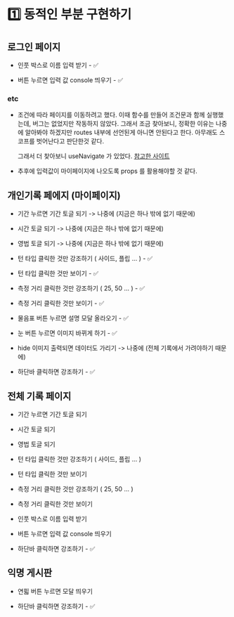 # 1️⃣ 동적인 부분 구현하기

## 로그인 페이지

* 인풋 박스로 이름 입력 받기 - ✅

* 버튼 누르면 입력 값 console 띄우기 - ✅

### etc

* 조건에 따라 페이지를 이동하려고 했다. 이때 함수를 만들어 조건문과 함께 실행했는데, 버그는 없었지만 작동하지 않았다. 그래서 조금 찾아보니, 정확한 이유는 나중에 알아봐야 하겠지만 routes 내부에 선언된게 아니면 안된다고 한다. 아무래도 스코프를 벗어난다고 판단한것 같다. 

    그래서 더 찾아보니 useNavigate 가 있었다. [참고한 사이트](https://despiteallthat.tistory.com/242)

* 추후에 입력값이 마이페이지에 나오도록 props 를 활용해야할 것 같다.


## 개인기록 페에지 (마이페이지)

* 기간 누르면 기간 토글 되기 -> 나중에 (지금은 하나 밖에 없기 때문에)

* 시간 토글 되기 -> 나중에 (지금은 하나 밖에 없기 때문에)

* 영법 토글 되기 -> 나중에 (지금은 하나 밖에 없기 때문에)

* 턴 타입 클릭한 것만 강조하기 ( 사이드, 플립 ... ) - ✅

* 턴 타입 클릭한 것만 보이기 - ✅

* 측정 거리 클릭한 것만 강조하기 ( 25, 50 ... ) - ✅

* 측정 거리 클릭한 것만 보이기 - ✅

* 물음표 버튼 누르면 설명 모달 올라오기 - ✅

* 눈 버튼 누르면 이미지 바뀌게 하기 - ✅

* hide 이미지 출력되면 데이터도 가리기 -> 나중에 (전체 기록에서 가려야하기 때문에)

* 하단바 클릭하면 강조하기 - ✅


## 전체 기록 페이지

* 기간 누르면 기간 토글 되기

* 시간 토글 되기

* 영법 토글 되기

* 턴 타입 클릭한 것만 강조하기 ( 사이드, 플립 ... )

* 턴 타입 클릭한 것만 보이기

* 측정 거리 클릭한 것만 강조하기 ( 25, 50 ... )

* 측정 거리 클릭한 것만 보이기

* 인풋 박스로 이름 입력 받기

* 버튼 누르면 입력 값 console 띄우기

* 하단바 클릭하면 강조하기 - ✅


## 익명 게시판

* 연핇 버튼 누르면 모달 띄우기

* 하단바 클릭하면 강조하기 - ✅